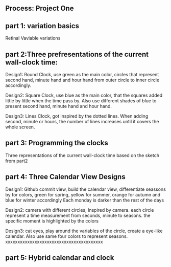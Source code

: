 ## Process: Project One

## part 1: variation basics
Retinal Vaviable variations

## part 2:Three prefresentations of the current wall-clock time:
Design1: Round Clock,
use green as the main color, circles that represent second hand, minute hand and hour hand from outer circle to inner circle
accordingly.


Design2: Square Clock, 
use blue as the main color, that the squares added little by little when the time pass by. Also use different shades of 
blue to present second hand, minute hand and hour hand.


Design3: Lines Clock, 
got inspired by the dotted lines. When adding second, minute or hours, the number of lines increases until it covers the whole screen.


## part 3: Programming the clocks
Three representations of the current wall-clock time based on the sketch from part2

## part 4: Three Calendar View Designs
Design1: Github commit view,
build the calendar view, differentiate seassons by for colors, green for spring, yellow for summer, orange for autumn and blue for winter accordingly
Each monday is darker than the rest of the days


Design2: camera with different circles, 
Inspired by camera. each circle represent a time measurement from seconds, minute to seasons. the specific moment is highlighted by the colors


Design3: cat eyes, 
play around the variables of the circle, create a eye-like calendar. Also use same four colors to represent seasons.
xxxxxxxxxxxxxxxxxxxxxxxxxxxxxxxxxxxxxxxx

## part 5: Hybrid calendar and clock

